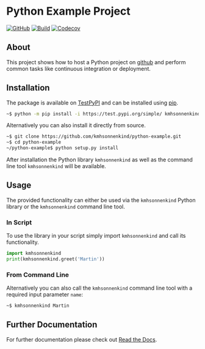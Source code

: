 # Python Example Project

[![GitHub](https://img.shields.io/github/license/kmhsonnenkind/python-example)](https://github.com/kmhsonnenkind/python-example/blob/main/LICENSE)
[![Build](https://github.com/kmhsonnenkind/python-example/actions/workflows/ci.yml/badge.svg?branch=main)](https://github.com/kmhsonnenkind/python-example/actions/workflows/ci.yml)
[![Codecov](https://codecov.io/gh/kmhsonnenkind/python-example/branch/main/graph/badge.svg?token=hepKnpsQf0)](https://codecov.io/gh/kmhsonnenkind/python-example)


## About

This project shows how to host a Python project on [github](https://github.com) and perform common tasks like continuous integration or deployment.


## Installation

The package is available on [TestPyPI](https://test.pypi.org/project/kmhsonnenkind) and can be installed using [pip](https://pypi.org/project/pip).

```sh
~$ python -m pip install -i https://test.pypi.org/simple/ kmhsonnenkind
```

Alternatively you can also install it directly from source.

```sh
~$ git clone https://github.com/kmhsonnenkind/python-example.git
~$ cd python-example
~/python-example$ python setup.py install
```

After installation the Python library `kmhsonnenkind` as well as the command line tool `kmhsonnenkind` will be available.


## Usage

The provided functionality can either be used via the `kmhsonnenkind` Python library or the `kmhsonnenkind` command line tool.

### In Script

To use the library in your script simply import `kmhsonnenkind` and call its functionality.

```py
import kmhsonnenkind
print(kmhsonnenkind.greet('Martin'))
```

### From Command Line

Alternatively you can also call the `kmhsonnenkind` command line tool with a required input parameter `name`:

```sh
~$ kmhsonnenkind Martin
```


## Further Documentation

For further documentation please check out [Read the Docs](https://kmhsonnenkind-python-example.readthedocs.io/).
